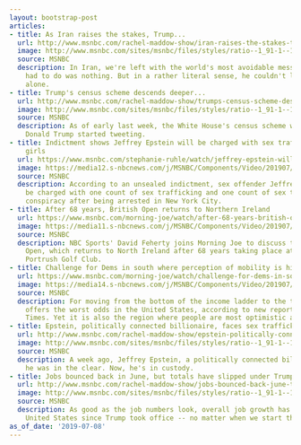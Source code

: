 ```yaml
---
layout: bootstrap-post
articles:
- title: As Iran raises the stakes, Trump...
  url: http://www.msnbc.com/rachel-maddow-show/iran-raises-the-stakes-trump-struggles-find-coherent-policy
  image: http://www.msnbc.com/sites/msnbc/files/styles/ratio--1_91-1--1200x630/public/2013/09/ap090615014132.jpg?itok=_dQLrlzZ
  source: MSNBC
  description: In Iran, we're left with the world's most avoidable mess. All Trump
    had to do was nothing. But in a rather literal sense, he couldn't leave well enough
    alone.
- title: Trump's census scheme descends deeper...
  url: http://www.msnbc.com/rachel-maddow-show/trumps-census-scheme-descends-deeper-chaos
  image: http://www.msnbc.com/sites/msnbc/files/styles/ratio--1_91-1--1200x630/public/trump_gop_redline_072117.jpg?itok=xBa7aP70
  source: MSNBC
  description: As of early last week, the White House's census scheme was dead. Then
    Donald Trump started tweeting.
- title: Indictment shows Jeffrey Epstein will be charged with sex trafficking underage
    girls
  url: https://www.msnbc.com/stephanie-ruhle/watch/jeffrey-epstein-will-be-charged-with-sex-trafficking-underage-girls-63458885714
  image: https://media12.s-nbcnews.com/j/MSNBC/Components/Video/201907/n_ruhle_brk_epstein_charges_190708_1920x1080.nbcnews-fp-1200-630.jpg
  source: MSNBC
  description: According to an unsealed indictment, sex offender Jeffrey Epstein will
    be charged with one count of sex trafficking and one count of sex trafficking
    conspiracy after being arrested in New York City.
- title: After 68 years, British Open returns to Northern Ireland
  url: https://www.msnbc.com/morning-joe/watch/after-68-years-british-open-returns-to-northern-ireland-63457861764
  image: https://media11.s-nbcnews.com/j/MSNBC/Components/Video/201907/n_mj_david_190708_1920x1080.nbcnews-fp-1200-630.jpg
  source: MSNBC
  description: NBC Sports' David Feherty joins Morning Joe to discuss the 148th British
    Open, which returns to North Ireland after 68 years taking place at the Royal
    Portrush Golf Club.
- title: Challenge for Dems in south where perception of mobility is high
  url: https://www.msnbc.com/morning-joe/watch/challenge-for-dems-in-south-where-perception-of-mobility-is-high-63455813918
  image: https://media14.s-nbcnews.com/j/MSNBC/Components/Video/201907/n_mj_mobility_190708_1920x1080.nbcnews-fp-1200-630.jpg
  source: MSNBC
  description: For moving from the bottom of the income ladder to the top, the South
    offers the worst odds in the United States, according to new reporting from the
    Times. Yet it is also the region where people are most optimistic about the prospects.
- title: Epstein, politically connected billionaire, faces sex trafficking charges
  url: http://www.msnbc.com/rachel-maddow-show/epstein-politically-connected-billionaire-faces-sex-trafficking-charges
  image: http://www.msnbc.com/sites/msnbc/files/styles/ratio--1_91-1--1200x630/public/158214905.jpg?itok=LMiPNEz_
  source: MSNBC
  description: A week ago, Jeffrey Epstein, a politically connected billionaire, thought
    he was in the clear. Now, he's in custody.
- title: Jobs bounced back in June, but totals have slipped under Trump
  url: http://www.msnbc.com/rachel-maddow-show/jobs-bounced-back-june-totals-have-slipped-under-trump
  image: http://www.msnbc.com/sites/msnbc/files/styles/ratio--1_91-1--1200x630/public/7.8.19.png?itok=65XUzVdX
  source: MSNBC
  description: As good as the job numbers look, overall job growth has slowed in the
    United States since Trump took office -- no matter when we start the clock.
as_of_date: '2019-07-08'
---
```


